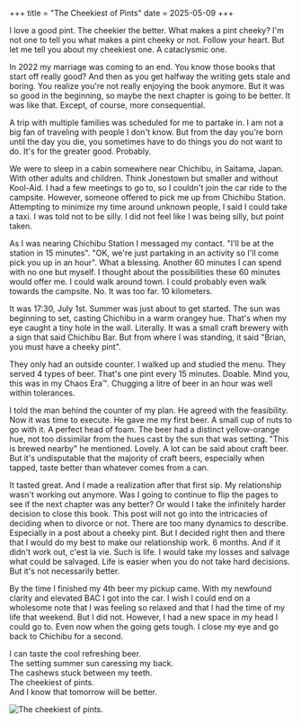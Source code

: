 +++
title = "The Cheekiest of Pints"
date = 2025-05-09
+++

I love a good pint.
The cheekier the better.
What makes a pint cheeky?
I'm not one to tell you what makes a pint cheeky or not.
Follow your heart.
But let me tell you about my cheekiest one.
A cataclysmic one.

In 2022 my marriage was coming to an end.
You know those books that start off really good?
And then as you get halfway the writing gets stale and boring.
You realize you're not really enjoying the book anymore.
But it was so good in the beginning, so maybe the next chapter is going to be better.
It was like that.
Except, of course, more consequential.

A trip with multiple families was scheduled for me to partake in.
I am not a big fan of traveling with people I don't know.
But from the day you're born until the day you die, you sometimes have to do things you do not want to do.
It's for the greater good.
Probably.

We were to sleep in a cabin somewhere near Chichibu, in Saitama, Japan.
With other adults and children.
Think Jonestown but smaller and without Kool-Aid.
I had a few meetings to go to, so I couldn't join the car ride to the campsite.
However, someone offered to pick me up from Chichibu Station.
Attempting to minimize my time around unknown people, I said I could take a taxi.
I was told not to be silly.
I did not feel like I was being silly, but point taken.

As I was nearing Chichibu Station I messaged my contact.
"I'll be at the station in 15 minutes".
"OK, we're just partaking in an activity so I'll come pick you up in an hour".
What a blessing.
Another 60 minutes I can spend with no one but myself.
I thought about the possibilities these 60 minutes would offer me.
I could walk around town.
I could probably even walk towards the campsite.
No.
It was too far.
10 kilometers.

It was 17:30, July 1st.
Summer was just about to get started.
The sun was beginning to set, casting Chichibu in a warm orangey hue.
That's when my eye caught a tiny hole in the wall.
Literally.
It was a small craft brewery with a sign that said Chichibu Bar.
But from where I was standing, it said "Brian, you must have a cheeky pint".

They only had an outside counter.
I walked up and studied the menu.
They served 4 types of beer.
That's one pint every 15 minutes.
Doable.
Mind you, this was in my Chaos Era™.
Chugging a litre of beer in an hour was well within tolerances.

I told the man behind the counter of my plan.
He agreed with the feasibility.
Now it was time to execute.
He gave me my first beer.
A small cup of nuts to go with it.
A perfect head of foam.
The beer had a distinct yellow-orange hue, not too dissimilar from the hues cast by the sun that was setting.
"This is brewed nearby" he mentioned.
Lovely.
A lot can be said about craft beer.
But it's undisputable that the majority of craft beers, especially when tapped, taste better than whatever comes from a can.

It tasted great.
And I made a realization after that first sip.
My relationship wasn't working out anymore.
Was I going to continue to flip the pages to see if the next chapter was any better?
Or would I take the infinitely harder decision to close this book.
This post will not go into the intricacies of deciding when to divorce or not.
There are too many dynamics to describe.
Especially in a post about a cheeky pint.
But I decided right then and there that I would do my best to make our relationship work.
6 months.
And if it didn't work out, c'est la vie.
Such is life.
I would take my losses and salvage what could be salvaged.
Life is easier when you do not take hard decisions.
But it's not necessarily better.

By the time I finished my 4th beer my pickup came.
With my newfound clarity and elevated BAC I got into the car.
I wish I could end on a wholesome note that I was feeling so relaxed and that I had the time of my life that weekend.
But I did not.
However, I had a new space in my head I could go to.
Even now when the going gets tough.
I close my eye and go back to Chichibu for a second.  

I can taste the cool refreshing beer.  
The setting summer sun caressing my back.  
The cashews stuck between my teeth.  
The cheekiest of pints.  
And I know that tomorrow will be better.  

![The cheekiest of pints.](/images/cheeky-pint.jpeg)